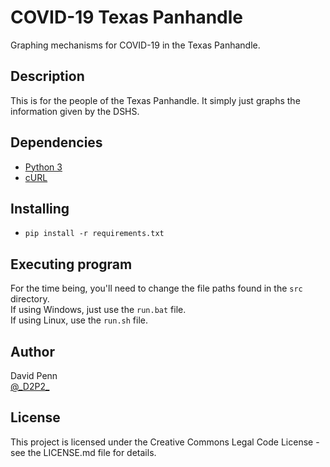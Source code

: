 # COVID-19 Texas Panhandle

Graphing mechanisms for COVID-19 in the Texas Panhandle.

## Description

This is for the people of the Texas Panhandle. It simply just graphs the information given by the DSHS.

## Dependencies

* [Python 3](https://www.python.org/)
* [cURL](https://curl.haxx.se/download.html)

## Installing

* `pip install -r requirements.txt`

## Executing program

For the time being, you'll need to change the file paths found in the `src` directory. <br>
If using Windows, just use the `run.bat` file. <br>
If using Linux, use the `run.sh` file.

## Author

David Penn <br>
[@\_D2P2\_](https://twitter.com/_D2P2_)

## License

This project is licensed under the Creative Commons Legal Code License - see the LICENSE.md file for details.
